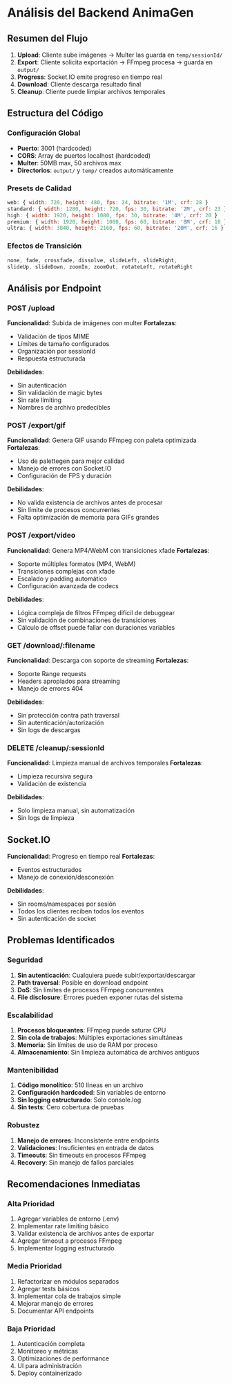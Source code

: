 # Análisis del Backend AnimaGen

## Resumen del Flujo
1. **Upload**: Cliente sube imágenes → Multer las guarda en `temp/sessionId/`
2. **Export**: Cliente solicita exportación → FFmpeg procesa → guarda en `output/`
3. **Progress**: Socket.IO emite progreso en tiempo real
4. **Download**: Cliente descarga resultado final
5. **Cleanup**: Cliente puede limpiar archivos temporales

## Estructura del Código

### Configuración Global
- **Puerto**: 3001 (hardcoded)
- **CORS**: Array de puertos localhost (hardcoded)
- **Multer**: 50MB max, 50 archivos max
- **Directorios**: `output/` y `temp/` creados automáticamente

### Presets de Calidad
```javascript
web: { width: 720, height: 480, fps: 24, bitrate: '1M', crf: 28 }
standard: { width: 1280, height: 720, fps: 30, bitrate: '2M', crf: 23 }
high: { width: 1920, height: 1080, fps: 30, bitrate: '4M', crf: 20 }
premium: { width: 1920, height: 1080, fps: 60, bitrate: '8M', crf: 18 }
ultra: { width: 3840, height: 2160, fps: 60, bitrate: '20M', crf: 16 }
```

### Efectos de Transición
```javascript
none, fade, crossfade, dissolve, slideLeft, slideRight, 
slideUp, slideDown, zoomIn, zoomOut, rotateLeft, rotateRight
```

## Análisis por Endpoint

### POST /upload
**Funcionalidad**: Subida de imágenes con multer
**Fortalezas**:
- Validación de tipos MIME
- Límites de tamaño configurados
- Organización por sessionId
- Respuesta estructurada

**Debilidades**:
- Sin autenticación
- Sin validación de magic bytes
- Sin rate limiting
- Nombres de archivo predecibles

### POST /export/gif
**Funcionalidad**: Genera GIF usando FFmpeg con paleta optimizada
**Fortalezas**:
- Uso de palettegen para mejor calidad
- Manejo de errores con Socket.IO
- Configuración de FPS y duración

**Debilidades**:
- No valida existencia de archivos antes de procesar
- Sin límite de procesos concurrentes
- Falta optimización de memoria para GIFs grandes

### POST /export/video
**Funcionalidad**: Genera MP4/WebM con transiciones xfade
**Fortalezas**:
- Soporte múltiples formatos (MP4, WebM)
- Transiciones complejas con xfade
- Escalado y padding automático
- Configuración avanzada de codecs

**Debilidades**:
- Lógica compleja de filtros FFmpeg difícil de debuggear
- Sin validación de combinaciones de transiciones
- Cálculo de offset puede fallar con duraciones variables

### GET /download/:filename
**Funcionalidad**: Descarga con soporte de streaming
**Fortalezas**:
- Soporte Range requests
- Headers apropiados para streaming
- Manejo de errores 404

**Debilidades**:
- Sin protección contra path traversal
- Sin autenticación/autorización
- Sin logs de descargas

### DELETE /cleanup/:sessionId
**Funcionalidad**: Limpieza manual de archivos temporales
**Fortalezas**:
- Limpieza recursiva segura
- Validación de existencia

**Debilidades**:
- Solo limpieza manual, sin automatización
- Sin logs de limpieza

## Socket.IO
**Funcionalidad**: Progreso en tiempo real
**Fortalezas**:
- Eventos estructurados
- Manejo de conexión/desconexión

**Debilidades**:
- Sin rooms/namespaces por sesión
- Todos los clientes reciben todos los eventos
- Sin autenticación de socket

## Problemas Identificados

### Seguridad
1. **Sin autenticación**: Cualquiera puede subir/exportar/descargar
2. **Path traversal**: Posible en download endpoint
3. **DoS**: Sin límites de procesos FFmpeg concurrentes
4. **File disclosure**: Errores pueden exponer rutas del sistema

### Escalabilidad
1. **Procesos bloqueantes**: FFmpeg puede saturar CPU
2. **Sin cola de trabajos**: Múltiples exportaciones simultáneas
3. **Memoria**: Sin límites de uso de RAM por proceso
4. **Almacenamiento**: Sin limpieza automática de archivos antiguos

### Mantenibilidad
1. **Código monolítico**: 510 líneas en un archivo
2. **Configuración hardcoded**: Sin variables de entorno
3. **Sin logging estructurado**: Solo console.log
4. **Sin tests**: Cero cobertura de pruebas

### Robustez
1. **Manejo de errores**: Inconsistente entre endpoints
2. **Validaciones**: Insuficientes en entrada de datos
3. **Timeouts**: Sin timeouts en procesos FFmpeg
4. **Recovery**: Sin manejo de fallos parciales

## Recomendaciones Inmediatas

### Alta Prioridad
1. Agregar variables de entorno (.env)
2. Implementar rate limiting básico
3. Validar existencia de archivos antes de exportar
4. Agregar timeout a procesos FFmpeg
5. Implementar logging estructurado

### Media Prioridad
1. Refactorizar en módulos separados
2. Agregar tests básicos
3. Implementar cola de trabajos simple
4. Mejorar manejo de errores
5. Documentar API endpoints

### Baja Prioridad
1. Autenticación completa
2. Monitoreo y métricas
3. Optimizaciones de performance
4. UI para administración
5. Deploy containerizado 